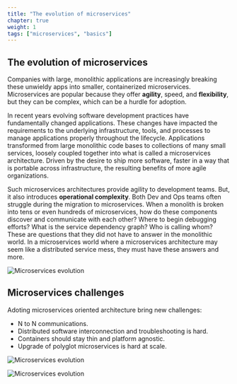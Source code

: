 ```yaml
---
title: "The evolution of microservices"
chapter: true
weight: 1
tags: ["microservices", "basics"]
---
```


## The evolution of microservices

Companies with large, monolithic applications are increasingly breaking these unwieldy apps into smaller, containerized microservices.
Microservices are popular because they offer **agility**, speed, and **flexibility**, but they can be complex, which can be a hurdle for adoption.

In recent years evolving software development practices have fundamentally changed applications. These changes have impacted the requirements to the underlying infrastructure, tools, and processes to manage applications properly throughout the lifecycle.
Applications transformed from large monolithic code bases to collections of many small services, loosely coupled together into what is called a microservices architecture. Driven by the desire to ship more software, faster in a way that is portable across infrastructure, the resulting benefits of more agile organizations.

Such microservices architectures provide agility to development teams. But, it also introduces **operational complexity**. Both Dev and Ops teams often struggle during the migration to microservices. When a monolith is broken into tens or even hundreds of microservices, how do these components discover and communicate with each other? Where to begin debugging efforts? What is the service dependency graph? Who is calling whom? These are questions that they did not have to answer in the monolithic world. In a microservices world where a microservices architecture may seem like a distributed service mess, they must have these answers and more.

![Microservices evolution](/images/microservices-evolution.png)


## Microservices challenges

Adoting microservices oriented architecture bring new challenges:

- N to N communications.
- Distributed software interconnection and troubleshooting is hard.
- Containers should stay thin and platform agnostic.
- Upgrade of polyglot microservices is hard at scale.


![Microservices evolution](/images/microservices-building-blocks.png)


![Microservices evolution](/images/microservices-iceberg.png)



<!-- ## The need of a service Mesh

## Service mesh basics
Service mesh solutions have two distinct components that behave somewhat differently: 1) a data plane, and 2) a control plane. The following diagram illustrates the basic architecture.

The data plane is composed of a set of intelligent proxies (Envoy) deployed as sidecars. These proxies mediate and control all network communication between microservices along with Mixer, a general-purpose policy and telemetry hub.

The control plane manages and configures the proxies to route traffic. Additionally, the control plane configures Mixers to enforce policies and collect telemetry. -->

